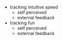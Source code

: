   * tracking intuitive speed
    * self perceived
    * external feedback 
  * tracking fun
    * self perceived
    * external feedback 